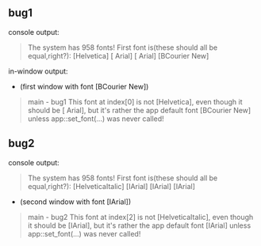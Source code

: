 bug1
------
console output:

> The system has 958 fonts! First font is(these should all be equal,right?): [Helvetica] [ Arial] [ Arial] [BCourier New]

in-window output:
* (first window with font [BCourier New])

> main - bug1
> This font at index[0] is not [Helvetica], even though it should be [ Arial], but it's rather the app default font [BCourier New] unless app::set_font(...) was never called!


bug2
------
console output:
> The system has 958 fonts! First font is(these should all be equal,right?): [HelveticaItalic] [IArial] [IArial] [IArial]

* (second window with font [IArial])

> main - bug2
> This font at index[2] is not [HelveticaItalic], even though it should be [IArial], but it's rather the app default font [IArial] unless app::set_font(...) was never called!



